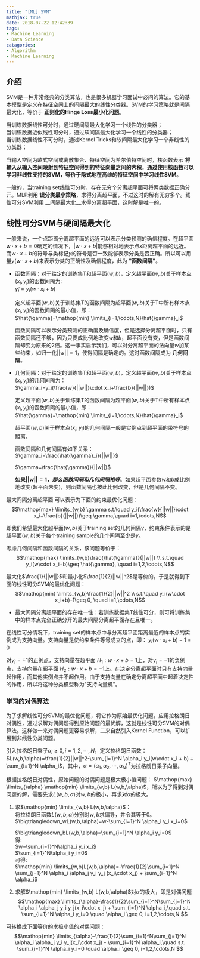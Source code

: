 ```yaml
---
title: "[ML] SVM"
mathjax: true
date: 2018-07-22 12:42:39
tags:
- Machine Learning
- Data Science
catagories:
- Algorithm
- Machine Learning
---
```

## 介绍
SVM是一种非常经典的分类算法，也是很多机器学习面试中必问的算法。它的基本模型是定义在特征空间上的间隔最大的线性分类器。SVM的学习策略就是间隔最大化，等价于 __正则化的Hinge Loss最小化问题__。

当训练数据线性可分时，通过硬间隔最大化学习一个线性的分类器；  
当训练数据近似线性可分时，通过软间隔最大化学习一个线性的分类器；  
当训练数据线性不可分时，通过Kernel Tricks和软间隔最大化学习一个非线性的分类器；

当输入空间为欧式空间或离散集合、特征空间为希尔伯特空间时，核函数表示 __将输入从输入空间映射到特征空间得到的特征向量之间的内积，通过使用核函数可以学习非线性支持的SVM，等价于隐式地在高维的特征空间中学习线性SVM__。

一般的，当training set线性可分时，存在无穷个分离超平面可将两类数据正确分开。MLP利用 __误分类最小策略__，求得分离超平面，不过这时的解有无穷多个。线性可分SVM利用 __间隔最大化__求得分离超平面，这时解是唯一的。

## 线性可分SVM与硬间隔最大化
一般来说，一个点距离分离超平面的远近可以表示分类预测的确信程度。在超平面$w\cdot x+b=0$确定的情况下，$|w\cdot x+b|$能够相对地表示点$x$距离超平面的远近。而$w\cdot x+b$的符号与类标记$y$的符号是否一致能够表示分类是否正确。所以可以用量$y(w\cdot x+b)$来表示分类的正确性及确信程度，此为 __"函数间隔"__。

* 函数间隔：对于给定的训练集T和超平面$(w,b)$，定义超平面$(w,b)$关于样本点$(x_i,y_i)$的函数间隔为:  
  $\hat{\gamma}_i=y_i(w\cdot x_i + b)$

  定义超平面$(w,b)$关于训练集T的函数间隔为超平面$(w,b)$关于T中所有样本点$(x_i,y_i)$的函数间隔的最小值，即：  
  $\hat{\gamma}=\mathop{min} \limits_{i=1,\cdots,N}\hat{\gamma}_i$

  函数间隔可以表示分类预测的正确度及确信度，但是选择分离超平面时，只有函数间隔还不够，因为只要成比例地改变$w$和$b$，超平面没有变，但是函数间隔却变为原来的2倍。这一事实启示我们，可以对分离超平面的法向量$w$加某些约束，如归一化$||w||=1$，使得间隔是确定的。这时函数间隔成为 __几何间隔__。

* 几何间隔：对于给定的训练集T和超平面$(w,b)$，定义超平面$(w,b)$关于样本点$(x_i,y_i)$的几何间隔为：  
  $\gamma_i=y_i(\frac{w}{||w||}\cdot x_i+\frac{b}{||w||})$

  定义超平面$(w,b)$关于训练集T的函数间隔为超平面$(w,b)$关于T中所有样本点$(x_i,y_i)$的函数间隔的最小值，即：  
  $\hat{\gamma}=\mathop{min} \limits_{i=1,\cdots,N}\hat{\gamma}_i$

  超平面$(w,b)$关于样本点$(x_i,y_i)$的几何间隔一般是实例点到超平面的带符号的距离。

  函数间隔和几何间隔有如下关系：  
  $\gamma_i=\frac{\hat{\gamma}_i}{||w||}$

  $\gamma=\frac{\hat{\gamma}}{||w||}$

  __如果$||w||=1，那么函数间隔和几何间隔相等$__。如果超平面参数$w$和$b$成比例地改变(超平面未变)，则函数间隔也按此比例改变，但是几何间隔不变。


最大间隔分离超平面  可以表示为下面的约束最优化问题：  
$$\mathop{max} \limits_{w,b} \gamma s.t.\quad y_i(\frac{w}{||w||}\cdot x_i+\frac{b}{||w||})\geq \gamma,\quad i=1,\cdots,N$$

即我们希望最大化超平面$(w,b)$关于training set的几何间隔$\gamma$，约束条件表示的是超平面$(w,b)$关于每个training sample的几个间隔至少是$\gamma$。

考虑几何间隔和函数间隔的关系，该问题等价于：
$$\mathop{max} \limits_{w,b}\frac{\hat{\gamma}}{||w||} \\
s.t.\quad y_i(w\cdot x_i+b)\geq \hat{\gamma}, \quad i=1,2,\cdots,N$$

最大化$\frac{1}{||w||}$和最小化$\frac{1}{2}||w||^2$是等价的，于是就得到下面的线性可分SVM的最优化问题：
$$\mathop{min} \limits_{w,b}\frac{1}{2}||w||^2 \\
s.t.\quad y_i(w\cdot x_i+b)-1\geq 0, \quad i=1,\cdots,N$$

* 最大间隔分离超平面的存在唯一性：若训练数据集T线性可分，则可将训练集中的样本点完全正确分开的最大间隔分离超平面存在且唯一。

在线性可分情况下，training set的样本点中与分离超平面距离最近的样本点的实例成为支持向量。支持向量是使约束条件等号成立的点，即：
$y_i(w\cdot x_i+b)-1=0$

对$y_i=+1$的正例点，支持向量在超平面 $H_1:w\cdot x+b=1$上，对$y_i=-1$的负例点，支持向量在超平面 $H_2:w\cdot x+b=-1$上。在决定分离超平面时只有支持向量起作用，而其他实例点并不起作用。由于支持向量在确定分离超平面中起着决定性的作用，所以将这种分类模型称为"支持向量机"。


### 学习的对偶算法
为了求解线性可分SVM的最优化问题，将它作为原始最优化问题，应用拉格朗日对偶性，通过求解对偶问题得到原始问题的最优解，这就是线性可分SVM的对偶算法。这样做一来对偶问题更容易求解，二来自然引入Kernel Function，可以扩展到非线性分类问题。

引入拉格朗日乘子$\alpha_i \geq 0, i=1,2,\cdots,N$，定义拉格朗日函数：
$L(w,b,\alpha)=\frac{1}{2}||w||^2-\sum_{i=1}^N \alpha_i y_i(w\cdot x_i + b) + \sum_{i=1}^N \alpha_i$，其中，$\alpha=(\alpha_1,\alpha_2,\cdots,\alpha_N)^T$为拉格朗日乘子向量。

根据拉格朗日对偶性，原始问题的对偶问题是极大极小值问题：
$\mathop{max} \limits_{\alpha} \mathop{min} \limits_{w,b} L(w,b,\alpha)$，所以为了得到对偶问题的解，需要先求$L(w,b,\alpha)$对$w,b$的极小，再求对$\alpha$的极大。

1. 求$\mathop{min} \limits_{w,b} L(w,b,\alpha)$：  
   将拉格朗日函数$L(w,b,\alpha)$分别对$w,b$求偏导，并令其等于0。  
   $\bigtriangledown_wL(w,b,\alpha)=w-\sum_{i=1}^N \alpha_i y_i x_i=0$

   $\bigtriangledown_bL(w,b,\alpha)=\sum_{i=1}^N \alpha_i y_i=0$  
  得:  
  $w=\sum_{i=1}^N\alpha_i y_i x_i$  
  $\sum_{i=1}^N\alpha_i y_i=0$  
  可得:  
  $\mathop{min} \limits_{w,b}L(w,b,\alpha)=-\frac{1}{2}\sum_{i=1}^N \sum_{j=1}^N \alpha_i \alpha_j y_i y_j (x_i\cdot x_j) + \sum_{i=1}^N \alpha_i$

2. 求解$\mathop{min} \limits_{w,b} L(w,b,\alpha)$对$\alpha$的极大，即是对偶问题  
  $$\mathop{max} \limits_{\alpha}-\frac{1}{2}\sum_{i=1}^N\sum_{j=1}^N \alpha_i \alpha_j y_i y_j(x_i\cdot x_j) + \sum_{i=1}^N \alpha_i,\quad s.t. \sum_{i=1}^N \alpha_i y_i=0 \quad \alpha_i \geq 0, i=1,2,\cdots,N $$  

  可转换成下面等价的求极小值的对偶问题：
  $$\mathop{min} \limits_{\alpha}-\frac{1}{2}\sum_{i=1}^N\sum_{j=1}^N \alpha_i \alpha_j y_i y_j(x_i\cdot x_j) - \sum_{i=1}^N \alpha_i,\quad s.t. \sum_{i=1}^N \alpha_i y_i=0 \quad \alpha_i \geq 0, i=1,2,\cdots,N $$  
